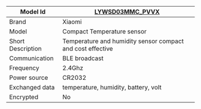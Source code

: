 
|Model Id|[LYWSD03MMC_PVVX](./../../src/devices/LYWSD03MMC_PVVX_json.h)|
|-|-|
|Brand|Xiaomi|
|Model|Compact Temperature sensor|
|Short Description|Temperature and humidity sensor compact and cost effective|
|Communication|BLE broadcast|
|Frequency|2.4Ghz|
|Power source|CR2032|
|Exchanged data|temperature, humidity, battery, volt|
|Encrypted|No|
